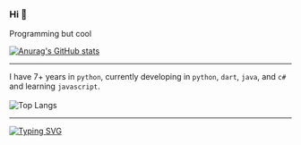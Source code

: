 ### Hi 👀

Programming but cool

[![Anurag's GitHub stats](https://github-readme-stats-cyan-chi-78.vercel.app/api?username=Boomexe&theme=dark&show_icons=true&theme=transparent)](https://github.com/anuraghazra/github-readme-stats)

---
I have 7+ years in `python`, currently developing in `python`, `dart`, `java`, and `c#` and learning `javascript`.
<br><br>
![Top Langs](https://github-readme-stats-cyan-chi-78.vercel.app/api/top-langs/?username=Boomexe&layout=compact&theme=dark&size_weight=0.5&count_weight=0.5&exclude_repo=github-readme-stats&hide=hlsl,shaderlab,html,css,kvlang,cmake,swift,c%2B%2B,kotlin,objective-c,c,shell)

---


[![Typing SVG](https://readme-typing-svg.demolab.com?font=Fira+Code&pause=1000&random=false&width=435&lines=go+outside)](https://git.io/typing-svg)
